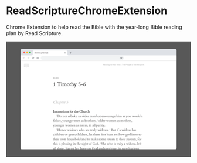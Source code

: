 # ReadScriptureChromeExtension

Chrome Extension to help read the Bible with the year-long Bible reading plan by Read Scripture.

<img src="store/ReadScripture%20Screenshot.png" />
